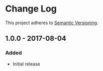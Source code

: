 # Change Log
This project adheres to [Semantic Versioning](http://semver.org/).

## 1.0.0 - 2017-08-04
### Added
- Initial release
